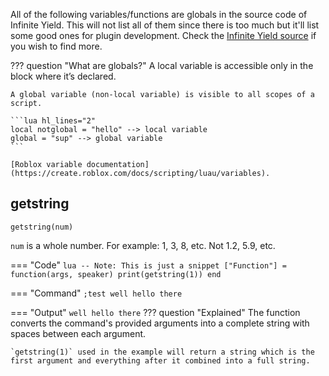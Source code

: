 All of the following variables/functions are globals in the source code of Infinite Yield. This will not list all of them since there is too much but it'll list some good ones for plugin development. Check the [Infinite Yield source](https://github.com/EdgeIY/infiniteyield/blob/master/source) if you wish to find more.

??? question "What are globals?"
	A local variable is accessible only in the block where it’s declared.

	A global variable (non-local variable) is visible to all scopes of a script.

	```lua hl_lines="2"
	local notglobal = "hello" --> local variable
	global = "sup" --> global variable
	```

	[Roblox variable documentation](https://create.roblox.com/docs/scripting/luau/variables).

## getstring

`getstring(num)`

`num` is a whole number. For example: 1, 3, 8, etc. Not 1.2, 5.9, etc.

=== "Code"
	```lua
	-- Note: This is just a snippet
	["Function"] = function(args, speaker)
		print(getstring(1))
	end
	```

=== "Command"
	```
	;test well hello there
	```

=== "Output"
	```
	well hello there
	```
??? question "Explained"
	The function converts the command's provided arguments into a complete string with spaces between each argument.

	`getstring(1)` used in the example will return a string which is the first argument and everything after it combined into a full string.
